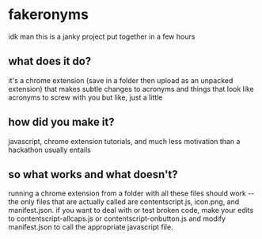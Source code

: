 # fakeronyms
idk man this is a janky project put together in a few hours

## what does it do?
it's a chrome extension (save in a folder then upload as an unpacked extension) that makes subtle changes to acronyms and things that look like acronyms to screw with you but like, just a little

## how did you make it?
javascript, chrome extension tutorials, and much less motivation than a hackathon usually entails

## so what works and what doesn't?
running a chrome extension from a folder with all these files should work -- the only files that are actually called are contentscript.js, icon.png, and manifest.json. if you want to deal with or test broken code, make your edits to contentscript-allcaps.js or contentscript-onbutton.js and modify manifest.json to call the appropriate javascript file.